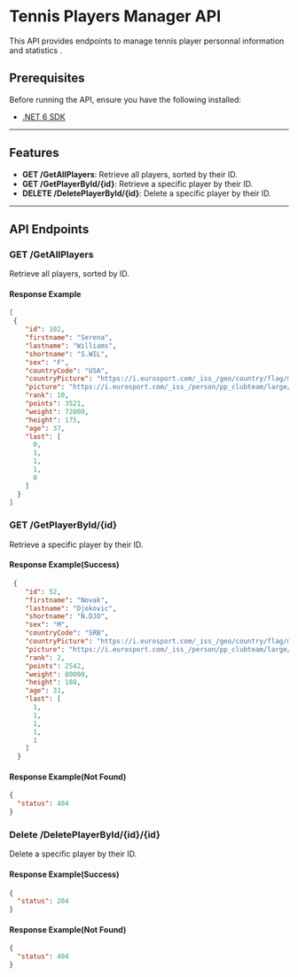# Tennis Players Manager API

This API provides endpoints to manage tennis player personnal information and statistics .

## Prerequisites

Before running the API, ensure you have the following installed:

- [.NET 6 SDK](https://dotnet.microsoft.com/download)

---

## Features

- **GET /GetAllPlayers**: Retrieve all players, sorted by their ID.  
- **GET /GetPlayerById/{id}**: Retrieve a specific player by their ID.  
- **DELETE /DeletePlayerById/{id}**: Delete a specific player by their ID.

---

## API Endpoints


### **GET /GetAllPlayers**  
Retrieve all players, sorted by ID.

#### Response Example
```json
[
 {
    "id": 102,
    "firstname": "Serena",
    "lastname": "Williams",
    "shortname": "S.WIL",
    "sex": "F",
    "countryCode": "USA",
    "countryPicture": "https://i.eurosport.com/_iss_/geo/country/flag/medium/2209.png",
    "picture": "https://i.eurosport.com/_iss_/person/pp_clubteam/large/136450.jpg",
    "rank": 10,
    "points": 3521,
    "weight": 72000,
    "height": 175,
    "age": 37,
    "last": [
      0,
      1,
      1,
      1,
      0
    ]
  }
]
```
### **GET /GetPlayerById/{id}** 
Retrieve a specific player by their ID.  

#### Response Example(Success)
```json
 {
    "id": 52,
    "firstname": "Novak",
    "lastname": "Djokovic",
    "shortname": "N.DJO",
    "sex": "M",
    "countryCode": "SRB",
    "countryPicture": "https://i.eurosport.com/_iss_/geo/country/flag/medium/6944.png",
    "picture": "https://i.eurosport.com/_iss_/person/pp_clubteam/large/565920.jpg",
    "rank": 2,
    "points": 2542,
    "weight": 80000,
    "height": 188,
    "age": 31,
    "last": [
      1,
      1,
      1,
      1,
      1
    ]
  }
```
#### Response Example(Not Found)
```json
{
  "status": 404 
}
```
### **Delete /DeletePlayerById/{id}/{id}** 
Delete a specific player by their ID.  

#### Response Example(Success)
```json
{
  "status": 204 
}
```
#### Response Example(Not Found)
```json
{
  "status": 404 
}
```
